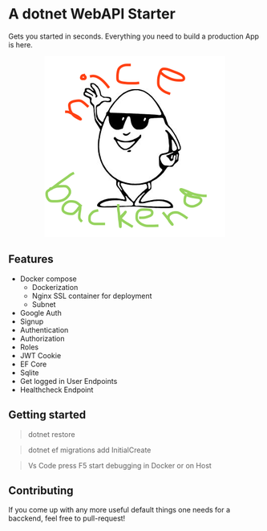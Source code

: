 # A dotnet WebAPI Starter
Gets you started in seconds. Everything you need to build a production App is here.
<p align="center">
  <img src="res/little_fella.png" />
</p>

## Features
- Docker compose
    - Dockerization
    - Nginx SSL container for deployment
    - Subnet
- Google Auth
- Signup
- Authentication
- Authorization
- Roles
- JWT Cookie
- EF Core
- Sqlite
- Get logged in User Endpoints
- Healthcheck Endpoint

## Getting started
> dotnet restore

> dotnet ef migrations add InitialCreate

> Vs Code press F5
> start debugging in Docker or on Host

## Contributing
If you come up with any more useful default things one needs for a bacckend, feel free to pull-request!

